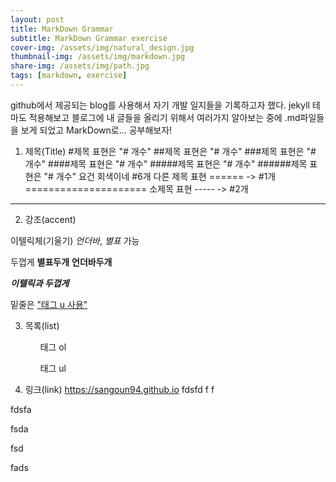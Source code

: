 ```yaml
---
layout: post
title: MarkDown Grammar
subtitle: MarkDown Grammar exercise
cover-img: /assets/img/natural_design.jpg
thumbnail-img: /assets/img/markdown.jpg
share-img: /assets/img/path.jpg
tags: [markdown, exercise]
---
```


github에서 제공되는 blog를 사용해서 자기 개발 일지들을 기록하고자 했다. jekyll 테마도 적용해보고 블로그에 내 글들을 올리기 위해서 여러가지 알아보는 중에 .md파일들을 보게 되었고 MarkDown로... 공부해보자!

1. 제목(Title)
#제목 표현은 "# 개수"
##제목 표현은 "# 개수"
###제목 표현은 "# 개수"
####제목 표현은 "# 개수"
#####제목 표현은 "# 개수"
######제목 표현은 "# 개수" 요건 회색이네 #6개
다른 제목 표현 ====== -> #1개
=====================
소제목 표현 ----- -> #2개
---------

2. 강조(accent)

이텔릭체(기울기) _언더바_, *별표* 가능

두껍게 **별표두개** __언더바두개__

_**이텔릭과 두껍게**_

밑줄은 <u>"태그 u 사용"</u>

3. 목록(list)

<ol>
<ol>태그 ol</ol>
<ul>태그 ul</ul>
</ol>

4. 링크(link)
<a>https://sangoun94.github.io</a>
fdsfd
f
f

fdsfa


fsda

fsd

fads

